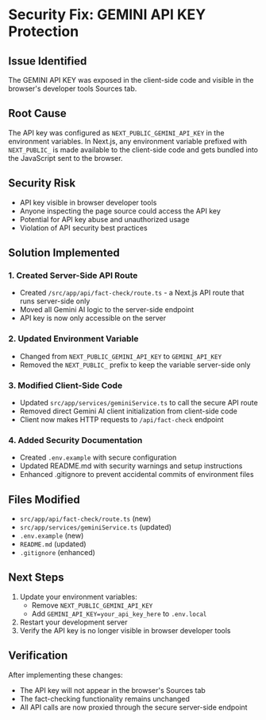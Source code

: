 # Security Fix: GEMINI API KEY Protection

## Issue Identified
The GEMINI API KEY was exposed in the client-side code and visible in the browser's developer tools Sources tab.

## Root Cause
The API key was configured as `NEXT_PUBLIC_GEMINI_API_KEY` in the environment variables. In Next.js, any environment variable prefixed with `NEXT_PUBLIC_` is made available to the client-side code and gets bundled into the JavaScript sent to the browser.

## Security Risk
- API key visible in browser developer tools
- Anyone inspecting the page source could access the API key
- Potential for API key abuse and unauthorized usage
- Violation of API security best practices

## Solution Implemented

### 1. Created Server-Side API Route
- Created `/src/app/api/fact-check/route.ts` - a Next.js API route that runs server-side only
- Moved all Gemini AI logic to the server-side endpoint
- API key is now only accessible on the server

### 2. Updated Environment Variable
- Changed from `NEXT_PUBLIC_GEMINI_API_KEY` to `GEMINI_API_KEY`
- Removed the `NEXT_PUBLIC_` prefix to keep the variable server-side only

### 3. Modified Client-Side Code
- Updated `src/app/services/geminiService.ts` to call the secure API route
- Removed direct Gemini AI client initialization from client-side code
- Client now makes HTTP requests to `/api/fact-check` endpoint

### 4. Added Security Documentation
- Created `.env.example` with secure configuration
- Updated README.md with security warnings and setup instructions
- Enhanced .gitignore to prevent accidental commits of environment files

## Files Modified
- `src/app/api/fact-check/route.ts` (new)
- `src/app/services/geminiService.ts` (updated)
- `.env.example` (new)
- `README.md` (updated)
- `.gitignore` (enhanced)

## Next Steps
1. Update your environment variables:
   - Remove `NEXT_PUBLIC_GEMINI_API_KEY`
   - Add `GEMINI_API_KEY=your_api_key_here` to `.env.local`
2. Restart your development server
3. Verify the API key is no longer visible in browser developer tools

## Verification
After implementing these changes:
- The API key will not appear in the browser's Sources tab
- The fact-checking functionality remains unchanged
- All API calls are now proxied through the secure server-side endpoint
